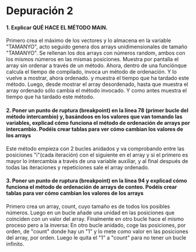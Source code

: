 # Depuración 2

#### 1. Explicar QUÉ HACE EL MÉTODO MAIN.
Primero crea el máximo de los vectores y lo almacena en la variable "TAMANYO", acto seguido genera dos arrays unidimensionales de tamaño "TAMANYO".
Se rellenan los dos arrays con números random, ambos con los mismos números en las mismas posiciones. Muestra por pantalla el array sin ordenar a través de un método. Ahora, dentro de una funciónque calcula el tiempo de compilado, invoca un método de ordenación. Y lo vuelve a mostrar, ahora ordenado. y muestra el tiempo que ha tardado este método. Luego, desde mostrar el array desordenado, hasta que muestra el array ordenado sólo cambia el método invocado. Y como antes muestra el tiempo que ha tardado este método.
#### 2. Poner un punto de ruptura (breakpoint) en la línea 78 (primer bucle del método intercambio) y, basándoos en los valores que van tomando las variables, explicad cómo funciona el método de ordenación de arrays por intercambio. Podéis crear tablas para ver cómo cambian los valores de los arrays
Este método empieza con 2 bucles anidados y va comprobando entre las posiciones "i"(cada iteración) con el siguiente en el array y si el primero es mayor lo intercambia a través de una variable auxiliar, y al final después de todas las iteraciones y repeticiones sale el array ordenado.

#### 3. Poner un punto de ruptura (breakpoint) en la línea 94 y explicad cómo funciona el método de ordenación de arrays de conteo. Podéis crear tablas para ver cómo cambian los valores de los arrays

Primero crea un array, count, cuyo tamaño es de todos los posibles números.
Luego en un bucle añade una unidad en las posiciones que coinciden con un valor del array.
Finalmente en otro bucle hace el mismo proceso pero a la inversa:
En otro bucle anidado, coge las posiciones, por orden, de "count"  donde hay un "1" y lo mete como valor en las posiciones del array, por orden. Luego le quita el "1" a "count" para no tener un bucle infinito.